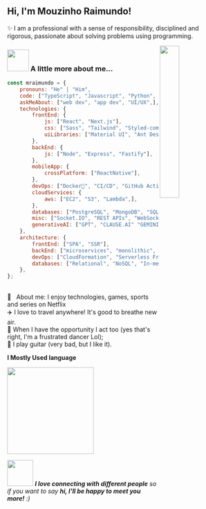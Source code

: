 <h2> Hi, I'm Mouzinho Raimundo!</h2>

✨ I am a professional with a sense of responsibility, disciplined and rigorous, passionate about solving problems using programming.

<img width="30%" align="right" src="https://i.pinimg.com/originals/0e/8b/ba/0e8bba3b043d49c8064324bedd01997f.gif">  

### <img src="https://media.giphy.com/media/VgCDAzcKvsR6OM0uWg/giphy.gif" width="50"> A little more about me...  

```javascript
const mraimundo = {
    pronouns: "He" | "Him",
    code: ["TypeScript", "Javascript", "Python", "Dart"],
    askMeAbout: ["web dev", "app dev", "UI/UX",],
    technologies: {
        frontEnd: {
            js: ["React", "Next.js"],
            css: ["Sass", "Tailwind", "Styled-components"],
            uiLibraries: ["Material UI", "Ant Design", "Shadcn UI"],
        },
        backEnd: {
            js: ["Node", "Express", "Fastify"],
        },
        mobileApp: {
            crossPlatform: ["ReactNative"],
        },
        devOps: ["Docker🐳", "CI/CD", "GitHub Actions"],
        cloudServices: {
            aws: ["EC2", "S3", "Lambda",],
        },
        databases: ["PostgreSQL", "MongoDB", "SQLite", "Firebase Realtime DB", "redis"],
        misc: ["Socket.IO", "REST APIs", "WebSockets",],
        generativeAI: ["GPT", "CLAUSE.AI" "GEMINI.AI"],
    },
    architecture: {
        frontEnd: ["SPA", "SSR"],
        backEnd: ["microservices", "monolithic", "serverless"],
        devOps: ["CloudFormation", "Serverless Framework"],
        databases: ["Relational", "NoSQL", "In-memory"],
    },
};
```

<br/> 💬  &nbsp; About me: I enjoy technologies, games, sports and series on Netflix
<br/>:airplane: I love to travel anywhere! It's good to breathe new air.
<br/>:art: When I have the opportunity I act too (yes that's right, I'm a frustrated dancer Lol);
<br/>:guitar: I play guitar (very bad, but I like it).


**I Mostly Used language** 

<p align="justify" style="marginTop: 20px">
   <a href="https://github.com/Mraimundo/github-readme-stats">
    <img
      height="200"
      src="https://github-readme-stats.vercel.app/api/top-langs/?username=Mraimundo&layout=compact&theme=radical" />
  </a>  
</p>


<img src="https://media.giphy.com/media/LnQjpWaON8nhr21vNW/giphy.gif" width="60"> <em><b>I love connecting with different people</b> so if you want to say <b>hi, I'll be happy to meet you more!</b> :)</em>
